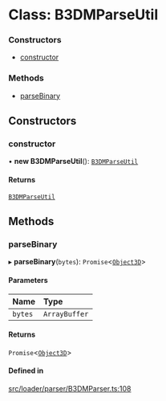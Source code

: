 # Class: B3DMParseUtil

### Constructors

- [constructor](B3DMParseUtil.md#constructor)

### Methods

- [parseBinary](B3DMParseUtil.md#parsebinary)

## Constructors

### constructor

• **new B3DMParseUtil**(): [`B3DMParseUtil`](B3DMParseUtil.md)

#### Returns

[`B3DMParseUtil`](B3DMParseUtil.md)

## Methods

### parseBinary

▸ **parseBinary**(`bytes`): `Promise`\<[`Object3D`](Object3D.md)\>

#### Parameters

| Name | Type |
| :------ | :------ |
| `bytes` | `ArrayBuffer` |

#### Returns

`Promise`\<[`Object3D`](Object3D.md)\>

#### Defined in

[src/loader/parser/B3DMParser.ts:108](https://github.com/Orillusion/orillusion/blob/main/src/loader/parser/B3DMParser.ts#L108)

